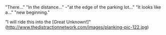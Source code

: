"There..." "In the distance..." -"at the edge of the parking lot..." "It looks like a..." "new beginning." 

"I will ride this into the [Great Unknown!]"(http://www.thedistractionnetwork.com/images/planking-pic-122.jpg) 